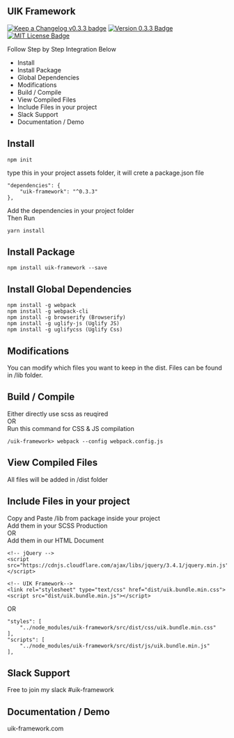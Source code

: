 ## UIK Framework

[![Keep a Changelog v0.3.3 badge][changelog-badge]][changelog]
[![Version 0.3.3 Badge][version-badge]][changelog]
[![MIT License Badge][license-badge]][license]

Follow Step by Step Integration Below

* Install
* Install Package
* Global Dependencies
* Modifications
* Build / Compile
* View Compiled Files
* Include Files in your project
* Slack Support
* Documentation / Demo

## Install

```render
npm init
```
type this in your project assets folder, it will crete a package.json file

```render
"dependencies": {
	"uik-framework": "^0.3.3"
},
```
Add the dependencies in your project folder<br/>
Then Run
```render
yarn install
```

## Install Package

```render
npm install uik-framework --save
```

## Install Global Dependencies

```render
npm install -g webpack
npm install -g webpack-cli
npm install -g browserify (Browserify)
npm install -g uglify-js (Uglify JS)
npm install -g uglifycss (Uglify Css)
```

## Modifications

You can modify which files you want to keep in the dist.
Files can be found in /lib folder.

## Build / Compile

Either directly use scss as reuqired <br />
OR <br />
Run this command for CSS & JS compilation <br />

```render
/uik-framework> webpack --config webpack.config.js
```

## View Compiled Files

All files will be added in /dist folder

## Include Files in your project

Copy and Paste /lib from package inside your project <br />
Add them in your SCSS Production <br />
OR <br />
Add them in our HTML Document

```render
<!-- jQuery -->
<script src="https://cdnjs.cloudflare.com/ajax/libs/jquery/3.4.1/jquery.min.js"></script>

<!-- UIK Framework-->
<link rel="stylesheet" type="text/css" href="dist/uik.bundle.min.css">
<script src="dist/uik.bundle.min.js"></script>
```
OR
```render
"styles": [
	"../node_modules/uik-framework/src/dist/css/uik.bundle.min.css"
],
"scripts": [
	"../node_modules/uik-framework/src/dist/js/uik.bundle.min.js"
],
```

## Slack Support
Free to join my slack #uik-framework


## Documentation / Demo
uik-framework.com


[changelog]: ./CHANGELOG.md
[changelog-badge]: https://img.shields.io/badge/changelog-v0.3.3-%23E05735
[license]: ./LICENSE.md
[version-badge]: https://img.shields.io/badge/version-0.3.3-blue.svg
[license-badge]: https://img.shields.io/badge/license-MIT-blue.svg


